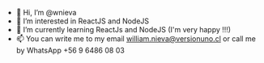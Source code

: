 - 👋 Hi, I’m @wnieva
- 👀 I’m interested in ReactJS and NodeJS 
- 🌱 I’m currently learning ReactJs and NodeJS (I'm very happy !!!)
- 📫 You can write me to my email william.nieva@versionuno.cl or call me by WhatsApp +56 9 6486 08 03
